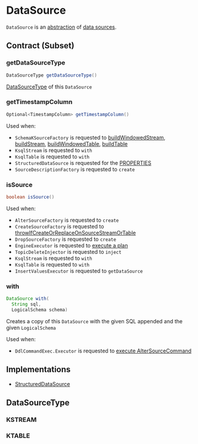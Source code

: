 # DataSource

`DataSource` is an [abstraction](#contract) of [data sources](#implementations).

## Contract (Subset)

### <span id="getDataSourceType"> getDataSourceType

```java
DataSourceType getDataSourceType()
```

[DataSourceType](#DataSourceType) of this `DataSource`

### <span id="getTimestampColumn"> getTimestampColumn

```java
Optional<TimestampColumn> getTimestampColumn()
```

Used when:

* `SchemaKSourceFactory` is requested to [buildWindowedStream](SchemaKSourceFactory.md#buildWindowedStream), [buildStream](SchemaKSourceFactory.md#buildStream), [buildWindowedTable](SchemaKSourceFactory.md#buildWindowedTable), [buildTable](SchemaKSourceFactory.md#buildTable)
* `KsqlStream` is requested to `with`
* `KsqlTable` is requested to `with`
* `StructuredDataSource` is requested for the [PROPERTIES](StructuredDataSource.md#PROPERTIES)
* `SourceDescriptionFactory` is requested to `create`

### <span id="isSource"> isSource

```java
boolean isSource()
```

Used when:

* `AlterSourceFactory` is requested to `create`
* `CreateSourceFactory` is requested to [throwIfCreateOrReplaceOnSourceStreamOrTable](CreateSourceFactory.md#throwIfCreateOrReplaceOnSourceStreamOrTable)
* `DropSourceFactory` is requested to `create`
* `EngineExecutor` is requested to [execute a plan](EngineExecutor.md#execute)
* `TopicDeleteInjector` is requested to `inject`
* `KsqlStream` is requested to `with`
* `KsqlTable` is requested to `with`
* `InsertValuesExecutor` is requested to `getDataSource`

### <span id="with"> with

```java
DataSource with(
  String sql,
  LogicalSchema schema)
```

Creates a copy of this `DataSource` with the given SQL appended and the given `LogicalSchema`

Used when:

* `DdlCommandExec.Executor` is requested to [execute AlterSourceCommand](DdlCommandExec.Executor.md#executeAlterSource)

## Implementations

* [StructuredDataSource](StructuredDataSource.md)

## <span id="DataSourceType"> DataSourceType

### <span id="KSTREAM"><span id="STREAM"> KSTREAM

### <span id="KTABLE"><span id="TABLE"> KTABLE
